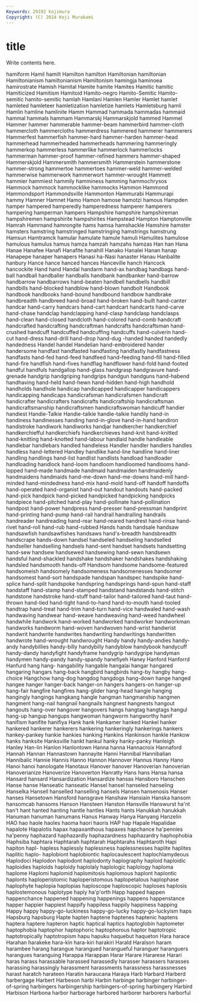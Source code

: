 ```yaml
---
Keywords: 29192 kojimura
Copyright: (C) 2024 Koji Murakami
---
```


# title

Write contents here.




hamiform Hamil hamilt Hamilton hamilton Hamiltonian hamiltonian Hamiltonianism hamiltonianism Hamiltonism
hamingja haminoea hamirostrate Hamish Hamital Hamite hamite Hamites Hamitic hamitic
Hamiticized Hamitism Hamitoid Hamito-negro Hamito-Semitic Hamito-semitic hamito-semitic hamlah Hamlani Hamlen
Hamler Hamlet hamlet hamleted hamleteer hamletization hamletize hamlets Hamletsburg hamli
Hamlin hamline hamlinite Hamm Hammad hammada hammadas hammaid hammal hammals
hammam Hammarskj Hammarskjold hammed Hammel Hammer hammer hammerable hammer-beam hammerbird
hammer-cloth hammercloth hammercloths hammerdress hammered hammerer hammerers Hammerfest hammerfish hammer-hard
hammer-harden hammer-head hammerhead hammerheaded hammerheads hammering hammeringly hammerkop hammerless hammerlike
hammerlock hammerlocks hammerman hammer-proof hammer-refined hammers hammer-shaped Hammerskjold Hammersmith hammersmith
Hammerstein hammerstone hammer-strong hammertoe hammertoes hammer-weld hammer-welded hammerwise hammerwork hammerwort
hammer-wrought Hammett hammier hammiest hammily hamminess hamming hammochrysos Hammock hammock
hammocklike hammocks Hammon Hammond Hammondsport Hammondsville Hammonton Hammurabi Hammurapi hammy
Hamner Hamnet Hamo Hamon hamose hamotzi hamous Hampden hamper hampered
hamperedly hamperedness hamperer hamperers hampering hamperman hampers Hampshire hampshire hampshireman
hampshiremen hampshirite hampshirites Hampstead Hampton Hamptonville Hamrah Hamrnand hamrongite hams
hamsa hamshackle Hamshire hamster hamsters hamstring hamstringed hamstringing hamstrings hamstrung
Hamsun Hamtramck hamular hamulate hamule hamuli Hamulites hamulose hamulous hamulus
hamus hamza hamzah hamzahs hamzas Han han Hana Hanae Hanafee
Hanafi Hanafite hanahill Hanako Hanalei Hanan hanap Hanapepe hanaper hanapers
Hanasi ha-Nasi hanaster Hanau Hanbalite hanbury Hance hance hanced hances
Hanceville hanch Hancock hancockite Hand hand Handal handarm hand-ax handbag
handbags hand-ball handball handballer handballs handbank handbanker hand-barrow handbarrow handbarrows
hand-beaten handbell handbells handbill handbills hand-blocked handblow hand-blown handbolt Handbook
handbook handbooks hand-bound handbound handbow handbrake handbreadth handbreed hand-broad hand-broken
hand-built hand-canter handcar hand-carry handcars hand-cart handcart handcarts hand-carve hand-chase
handclap handclapping hand-clasp handclasp handclasps hand-clean hand-closed handcloth hand-colored hand-comb
handcraft handcrafted handcrafting handcraftman handcrafts handcraftsman hand-crushed handcuff handcuffed handcuffing
handcuffs hand-culverin hand-cut hand-dress hand-drill hand-drop hand-dug -handed handed handedly
handedness Handel handel Handelian hand-embroidered hander handersome handfast handfasted handfasting
handfastly handfastness handfasts hand-fed hand-feed handfeed hand-feeding hand-fill hand-filled hand-fire
handfish hand-fives handflag handflower hand-fold hand-footed handful handfuls handgallop hand-glass
handgrasp handgravure hand-grenade handgrip handgriping handgrips handgun handguns hand-habend handhaving
hand-held hand-hewn hand-hidden hand-high handhold handholds handhole handicap handicapped handicapper
handicappers handicapping handicaps handicrafsman handicrafsmen handicraft handicrafter handicrafters handicrafts handicraftship
handicraftsman handicraftsmanship handicraftsmen handicraftswoman handicuff handier handiest Handie-Talkie Handie-talkie handie-talkie
handily hand-in handiness handinesses handing hand-in-glove hand-in-hand handiron handistroke handiwork
handiworks handjar handkercher handkerchief handkerchiefful handkerchiefs handkerchieves hand-knit hand-knitted hand-knitting
hand-knotted hand-labour handlaid handle handleable handlebar handlebars handled handleless Handler
handler handlers handles handless hand-lettered Handley handlike hand-line handline hand-liner
handling handlings hand-list handlist handlists handload handloader handloading handlock hand-loom
handloom handloomed handlooms hand-lopped hand-made handmade handmaid handmaiden handmaidenly handmaidens
handmaids hand-me-down hand-me-downs hand-mill hand-minded hand-mindedness hand-mix hand-mold hand-off handoff
handoffs hand-operated hand-organist hand-out handout handouts hand-packed hand-pick handpick hand-picked
handpicked handpicking handpicks handpiece hand-pitched hand-play hand-pollinate hand-pollination handpost hand-power
handpress hand-presser hand-pressman handprint hand-printing hand-pump hand-rail handrail handrailing handrails
handreader handreading hand-rear hand-reared handrest hand-rinse hand-rivet hand-roll hand-rub hand-rubbed
Hands hands handsale handsaw handsawfish handsawfishes handsaws hand's-breadth handsbreadth handscrape
hands-down handsel handseled handseling handselled handseller handselling handsels hand-sent handset
handsets handsetting hand-sew handsew handsewed handsewing hand-sewn handsewn handsful hand-shackled
handshake handshaker handshakes handshaking handsled handsmooth hands-off Handsom handsome handsome-featured
handsomeish handsomely handsomeness handsomenesses handsomer handsomest hand-sort handspade handspan handspec
handspike hand-splice hand-split handspoke handspring handsprings hand-spun hand-staff handstaff hand-stamp
hand-stamped handstand handstands hand-stitch handstone handstroke hand-stuff hand-tailor hand-tailored hand-taut
hand-thrown hand-tied hand-tight hand-to-hand hand-to-mouth hand-tooled handtrap hand-treat hand-trim hand-turn
hand-vice handwaled hand-wash handwaving handwear hand-weave handweaving hand-weed handwheel handwhile
handwork hand-worked handworked handworker handworkman handworks handworm hand-woven handwoven hand-wrist
handwrist handwrit handwrite handwrites handwriting handwritings handwritten handwrote hand-wrought handwrought
Handy handy handy-andies handy-andy handybillies handy-billy handybilly handyblow handybook handycuff
handy-dandy handyfight handyframe handygrip handygripe handyman handymen handy-pandy handy-spandy hanefiyeh
Haney Hanford Hanforrd Hanfurd hang hang- hangability hangable hangalai hangar
hangared hangaring hangars hang-back hangbird hangbirds hang-by hangby hang-choice Hangchow
hang-dog hangdog hangdogs hang-down hange hanged hangee hanger hanger-back hanger-on
hangers hangers-on hanger-up hang-fair hangfire hangfires hang-glider hang-head hangie hanging
hangingly hangings hangkang hangle hangman hangmanship hangmen hangment hang-nail hangnail
hangnails hangnest hangnests hangout hangouts hang-over hangover hangovers hangs hangtag
hangtags hangul hang-up hangup hangups hangwoman hangworm hangworthy hanif hanifism
hanifite hanifiya Hank hank Hankamer hanked Hankel hanker hankered hankerer
hankerers hankering hankeringly hankerings hankers hankey-pankey hankie hankies hanking Hankins
Hankinson hankle Hankow hanks hanksite Hanksville hankt hankul hanky hanky-panky
Hanleigh Hanley Han-lin Hanlon Hanlontown Hanna hanna Hannacroix Hannaford Hannah
Hannan Hannastown hannayite Hanni Hannibal Hannibalian Hannibalic Hannie Hannis Hanno
Hannon Hannover Hannus Hanny Hano Hanoi hanoi hanologate Hanotaux Hanover
hanover Hanoverian hanoverian Hanoverianize Hanoverize Hanoverton Hanratty Hans hans Hansa
hansa Hansard hansard Hansardization Hansardize hansas Hansboro Hanschen Hanse hanse
Hanseatic hanseatic Hansel hansel hanseled hanseling Hanselka Hansell hanselled hanselling
hansels Hansen hansenosis Hanser hanses Hansetown Hansford hansgrave Hanshaw Hansiain
Hanska hansom hansomcab hansoms Hanson Hansteen Hanston Hansville Hanswurst ha'nt
han't hant hanted hanting hantle hantles Hants hants Hanukkah hanukkah
Hanuman hanuman hanumans Hanus Hanway Hanya Hanyang Hanzelin HAO hao
haole haoles haoma haori haoris HAP hap Hapale Hapalidae hapalote
Hapalotis hapax hapaxanthous hapaxes hapchance ha'pennies ha'penny haphazard haphazardly haphazardness
haphazardry haphophobia Haphsiba haphtara Haphtarah haphtarah Haphtarahs Haphtaroth Hapi hapiton
hapl- hapless haplessly haplessness haplessnesses haplite haplites haplitic haplo- haplobiont
haplobiontic haplocaulescent haplochlamydeous Haplodoci Haplodon haplodont haplodonty haplography haploid haploidic
haploidies haploids haploidy haplolaly haplologic haplology haploma haplome Haplomi haplomid
haplomitosis haplomous haplont haplontic haplonts haploperistomic haploperistomous haplopetalous haplophase haplophyte
haplopia haplopias haploscope haploscopic haploses haplosis haplostemonous haplotype haply ha'p'orth
Happ happed happen happenchance happened happening happenings happens happenstance happer
happier happiest happify happiless happily happiness happing Happy happy happy-go-luckiness
happy-go-lucky happy-go-luckyism haps Hapsburg hapsburg Hapte hapten haptene haptenes haptenic
haptens haptera haptere hapteron haptic haptical haptics haptoglobin haptometer haptophobia
haptophor haptophoric haptophorous haptor haptotropic haptotropically haptotropism hapu hapuku haquebut
haqueton Hara harace Harahan harakeke hara-kin hara-kiri harakiri Harald Haralson
haram harambee harang harangue harangued harangueful haranguer haranguers harangues haranguing
Harappa Harappan Harar Harare Hararese Harari haras harass harassable harassed
harassedly harasser harassers harasses harassing harassingly harassment harassments harassness harassnesses
harast haratch harateen Haratin haraucana Haraya Harb Harbard Harberd harbergage
Harbert Harbeson harbi Harbin harbinge harbinger harbinger-of-spring harbingers harbingership harbingers-of-spring
harbingery Harbird Harbison Harbona harbor harborage harbored harborer harborers harborful
